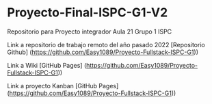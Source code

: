 # Proyecto-Final-ISPC-G1-V2

Repositorio para Proyecto integrador Aula 21 Grupo 1 ISPC

Link a repositorio de trabajo remoto del año pasado 2022
[Repositorio Github] (https://github.com/Easy1089/Proyecto-Fullstack-ISPC-G1)) 

Link a Wiki
[GitHub Pages] (https://github.com/Easy1089/Proyecto-Fullstack-ISPC-G1)) 

Link a proyecto Kanban
[GitHub Pages] (https://github.com/Easy1089/Proyecto-Fullstack-ISPC-G1)) 

